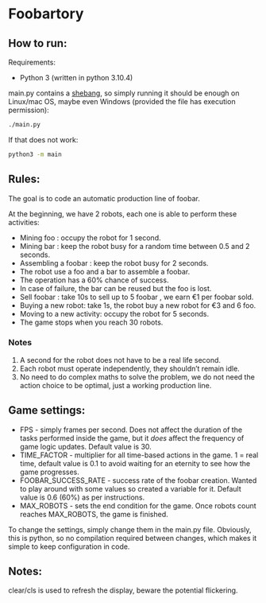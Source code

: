 # Foobartory

## How to run:
Requirements:
* Python 3 (written in python 3.10.4)

main.py contains a [shebang](https://en.wikipedia.org/wiki/Shebang_(Unix)), so simply running it should be enough on Linux/mac OS, maybe even Windows (provided the file has execution permission):

``` sh
./main.py
```

If that does not work:

``` sh
python3 -m main
```

## Rules:
The goal is to code an automatic production line of foobar.

At the beginning, we have 2 robots, each one is able to perform these activities:
* Mining foo : occupy the robot for 1 second.
* Mining bar : keep the robot busy for a random time between 0.5 and 2 seconds.
* Assembling a foobar : keep the robot busy for 2 seconds.
* The robot use a foo and a bar to assemble a foobar.
* The operation has a 60% chance of success.
* In case of failure, the bar can be reused but the foo is lost.
* Sell foobar : take 10s to sell up to 5 foobar , we earn €1 per foobar sold.
* Buying a new robot: take 1s, the robot buy a new robot for €3 and 6 foo.
* Moving to a new activity: occupy the robot for 5 seconds.
* The game stops when you reach 30 robots.

### Notes
1. A second for the robot does not have to be a real life second.
2. Each robot must operate independently, they shouldn’t remain idle.
3. No need to do complex maths to solve the problem, we do not need the action
choice to be optimal, just a working production line.

## Game settings:
* FPS - simply frames per second. Does not affect the duration of the tasks performed inside the game, but it *does* affect the frequency of game logic updates. Default value is 30.
* TIME_FACTOR - multiplier for all time-based actions in the game. 
1 = real time, default value is 0.1 to avoid waiting for an eternity to see how the game progresses.
* FOOBAR_SUCCESS_RATE - success rate of the foobar creation. Wanted to play around with some values so created a variable for it. Default value is 0.6 (60%) as per instructions.
* MAX_ROBOTS - sets the end condition for the game. Once robots count reaches MAX_ROBOTS, the game is finished.

To change the settings, simply change them in the main.py file. Obviously, this is python, so no compilation required between changes, which makes it simple to keep configuration in code.

## Notes:
clear/cls is used to refresh the display, beware the potential flickering.
